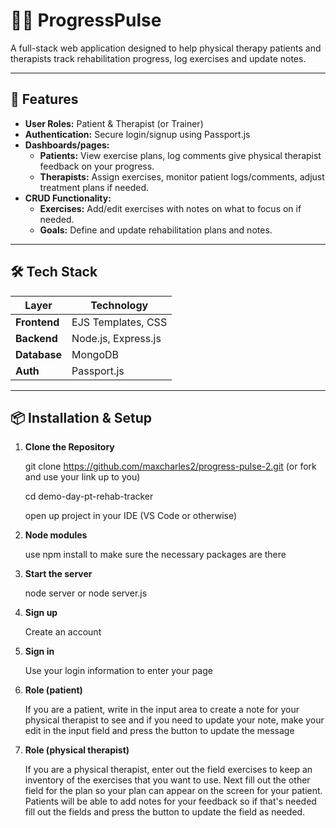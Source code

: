 # 🏋️‍♂️ ProgressPulse

A full-stack web application designed to help physical therapy patients and therapists track rehabilitation progress, log exercises and update notes.

---

## 🚀 Features

- **User Roles:** Patient & Therapist (or Trainer)
- **Authentication:** Secure login/signup using Passport.js
- **Dashboards/pages:**
  - **Patients:** View exercise plans, log comments give physical therapist feedback on your progress.
  - **Therapists:** Assign exercises, monitor patient logs/comments, adjust treatment plans if needed.
- **CRUD Functionality:**
  - **Exercises:** Add/edit exercises with notes on what to focus on if needed.
  - **Goals:** Define and update rehabilitation plans and notes.

---

## 🛠 Tech Stack

| Layer      | Technology                           |
|------------|---------------------------------------|
| **Frontend** | EJS Templates, CSS                  |
| **Backend**  | Node.js, Express.js                 |
| **Database** | MongoDB                             |
| **Auth**     | Passport.js                         |

---

## 📦 Installation & Setup

1. **Clone the Repository**
   
   git clone https://github.com/maxcharles2/progress-pulse-2.git (or fork and use your link up to you)

   cd demo-day-pt-rehab-tracker

   open up project in your IDE (VS Code or otherwise)

3. **Node modules**
   
   use npm install to make sure the necessary packages are there

4. **Start the server**
   
   node server or node server.js

5. **Sign up**
   
   Create an account

6. **Sign in**
   
   Use your login information to enter your page

7. **Role (patient)**
   
   If you are a patient, write in the input area to create a note for your physical therapist to see and if you need to update your note, make your edit in the input field and press the       button to update the message

8. **Role (physical therapist)**
   
   If you are a physical therapist, enter out the field exercises to keep an inventory of the exercises that you want to use. Next fill out the other field for the plan so your plan can appear on the screen for your patient. Patients will be able to add notes for your feedback so if that's needed fill out the fields and press the button to update the field as needed.

